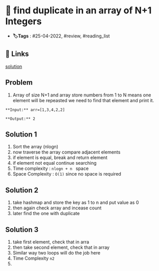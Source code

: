 # 📑 find duplicate in an array of N+1 Integers

- **🏷️Tags** : #25-04-2022, #review, #reading_list

## 🔗 Links
[solution](https://takeuforward.org/data-structure/find-the-duplicate-in-an-array-of-n1-integers/)


##  Problem
1. Array of size N+1 and array store numbers from 1 to N means one element will be repeasted we need to find that element and print it.

```code
**Input:** arr=[1,3,4,2,2]

**Output:** 2

```


## Solution 1
1. Sort the array (nlogn)
2. now traverse the array  compare adjacent elements
3. if element is equal, break and return element
4. if element not equal continue searching
5. Time complexity : `nlogn + n ` space 
6. Space Complexity : `O(1)` since no space is required

## Solution 2 
1. take hashmap and store the key as 1 to n and put value as 0
2. then again check array and incease count
3. later find the one with duplicate

##  Solution 3
1. take first element, check that in arra
2. then take second element, check that in array
3. Similar way two loops will do the job here
4. Time Complexity `n2`
5. 




